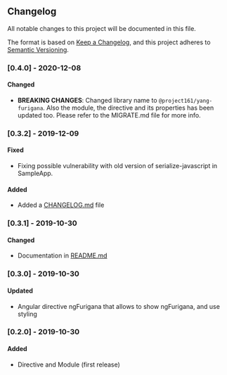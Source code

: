 ## Changelog
All notable changes to this project will be documented in this file.

The format is based on [Keep a Changelog](https://keepachangelog.com/en/1.0.0/), and this project adheres to [Semantic Versioning](https://semver.org/spec/v2.0.0.html).

### [0.4.0] - 2020-12-08

#### Changed
- **BREAKING CHANGES**: Changed library name to `@project161/yang-furigana`. Also the module, the directive and its properties has been updated too. Please refer to the MIGRATE.md file for more info.

### [0.3.2] - 2019-12-09
#### Fixed
- Fixing possible vulnerability with old version of serialize-javascript in SampleApp.
#### Added
- Added a [CHANGELOG.md](https://github.com/Carbammato/ng-furigana/blob/main/CHANGELOG.md) file
### [0.3.1] - 2019-10-30
#### Changed
- Documentation in [README.md](https://github.com/Carbammato/ng-furigana/blob/main/README.md)
### [0.3.0] - 2019-10-30
#### Updated
- Angular directive ngFurigana that allows to show ngFurigana, and use styling
### [0.2.0] - 2019-10-30
#### Added
- Directive and Module (first release)
